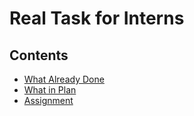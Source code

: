 # Real Task for Interns

## Contents
- [What Already Done](https://github.com/mekatronik-achmadi/md_tutorial/blob/master/internship/task_0/done.md)
- [What in Plan](https://github.com/mekatronik-achmadi/md_tutorial/blob/master/internship/task_0/planned.md)
- [Assignment](https://github.com/mekatronik-achmadi/md_tutorial/blob/master/internship/task_0/jobs.md)

